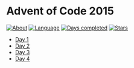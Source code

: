 # Advent of Code 2015

[![About](https://img.shields.io/badge/Advent%20of%20Code-2015-brightgreen)](https://adventofcode.com/2015)
[![Language](https://img.shields.io/badge/Language-Java-orange)](https://www.java.com/)
[![Days completed](https://img.shields.io/badge/Days%20completed-4-blue)]()
[![Stars](https://img.shields.io/badge/⭐️-8-yellow)]()

* [Day 1](2015-jour1/README.md)
* [Day 2](2015-jour2/README.md)
* [Day 3](2015-jour3/README.md)
* [Day 4](2015-jour4/README.md)
